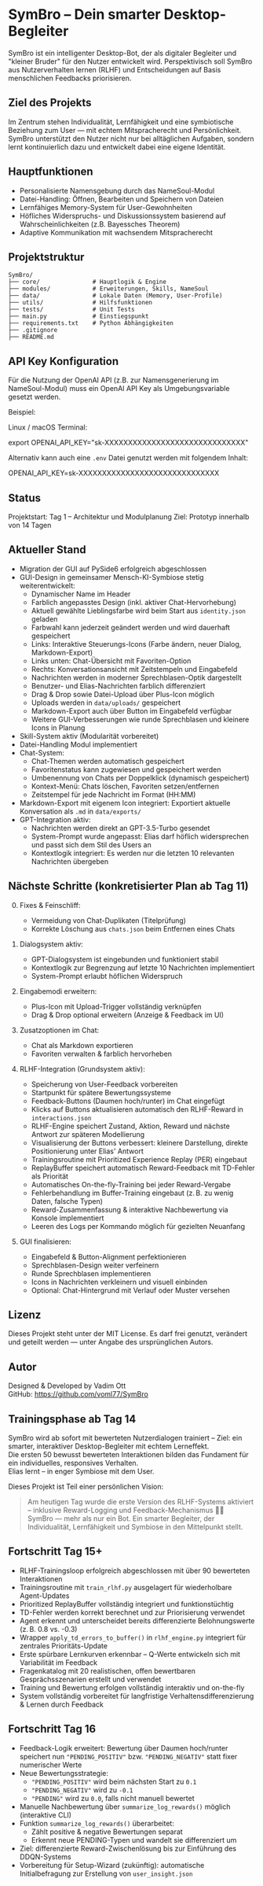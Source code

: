 # SymBro – Dein smarter Desktop-Begleiter

SymBro ist ein intelligenter Desktop-Bot, der als digitaler Begleiter und "kleiner Bruder" für den Nutzer entwickelt wird. Perspektivisch soll SymBro aus Nutzerverhalten lernen (RLHF) und Entscheidungen auf Basis menschlichen Feedbacks priorisieren.

## Ziel des Projekts
Im Zentrum stehen Individualität, Lernfähigkeit und eine symbiotische Beziehung zum User — mit echtem Mitspracherecht und Persönlichkeit. SymBro unterstützt den Nutzer nicht nur bei alltäglichen Aufgaben, sondern lernt kontinuierlich dazu und entwickelt dabei eine eigene Identität.

## Hauptfunktionen
- Personalisierte Namensgebung durch das NameSoul-Modul
- Datei-Handling: Öffnen, Bearbeiten und Speichern von Dateien
- Lernfähiges Memory-System für User-Gewohnheiten
- Höfliches Widerspruchs- und Diskussionssystem basierend auf Wahrscheinlichkeiten (z.B. Bayessches Theorem)
- Adaptive Kommunikation mit wachsendem Mitspracherecht

## Projektstruktur

```
SymBro/
├── core/               # Hauptlogik & Engine
├── modules/            # Erweiterungen, Skills, NameSoul
├── data/               # Lokale Daten (Memory, User-Profile)
├── utils/              # Hilfsfunktionen
├── tests/              # Unit Tests
├── main.py             # Einstiegspunkt
├── requirements.txt    # Python Abhängigkeiten
├── .gitignore
├── README.md
```

## API Key Konfiguration

Für die Nutzung der OpenAI API (z.B. zur Namensgenerierung im NameSoul-Modul) muss ein OpenAI API Key als Umgebungsvariable gesetzt werden.

Beispiel:

Linux / macOS Terminal:

export OPENAI_API_KEY="sk-XXXXXXXXXXXXXXXXXXXXXXXXXXXXXX"

Alternativ kann auch eine `.env` Datei genutzt werden mit folgendem Inhalt:

OPENAI_API_KEY=sk-XXXXXXXXXXXXXXXXXXXXXXXXXXXXXX

## Status
Projektstart: Tag 1 – Architektur und Modulplanung
Ziel: Prototyp innerhalb von 14 Tagen

## Aktueller Stand

- Migration der GUI auf PySide6 erfolgreich abgeschlossen
- GUI-Design in gemeinsamer Mensch-KI-Symbiose stetig weiterentwickelt:
  - Dynamischer Name im Header
  - Farblich angepasstes Design (inkl. aktiver Chat-Hervorhebung)
  - Aktuell gewählte Lieblingsfarbe wird beim Start aus `identity.json` geladen
  - Farbwahl kann jederzeit geändert werden und wird dauerhaft gespeichert
  - Links: Interaktive Steuerungs-Icons (Farbe ändern, neuer Dialog, Markdown-Export)
  - Links unten: Chat-Übersicht mit Favoriten-Option
  - Rechts: Konversationsansicht mit Zeitstempeln und Eingabefeld
  - Nachrichten werden in moderner Sprechblasen-Optik dargestellt
  - Benutzer- und Elias-Nachrichten farblich differenziert
  - Drag & Drop sowie Datei-Upload über Plus-Icon möglich
  - Uploads werden in `data/uploads/` gespeichert
  - Markdown-Export auch über Button im Eingabefeld verfügbar
  - Weitere GUI-Verbesserungen wie runde Sprechblasen und kleinere Icons in Planung
- Skill-System aktiv (Modularität vorbereitet)
- Datei-Handling Modul implementiert
- Chat-System:
  - Chat-Themen werden automatisch gespeichert
  - Favoritenstatus kann zugewiesen und gespeichert werden
  - Umbenennung von Chats per Doppelklick (dynamisch gespeichert)
  - Kontext-Menü: Chats löschen, Favoriten setzen/entfernen
  - Zeitstempel für jede Nachricht im Format (HH:MM)
- Markdown-Export mit eigenem Icon integriert: Exportiert aktuelle Konversation als `.md` in `data/exports/`
- GPT-Integration aktiv:
  - Nachrichten werden direkt an GPT-3.5-Turbo gesendet
  - System-Prompt wurde angepasst: Elias darf höflich widersprechen und passt sich dem Stil des Users an
  - Kontextlogik integriert: Es werden nur die letzten 10 relevanten Nachrichten übergeben

## Nächste Schritte (konkretisierter Plan ab Tag 11)

0. Fixes & Feinschliff:
   - Vermeidung von Chat-Duplikaten (Titelprüfung)
   - Korrekte Löschung aus `chats.json` beim Entfernen eines Chats

1. Dialogsystem aktiv:
   - GPT-Dialogsystem ist eingebunden und funktioniert stabil
   - Kontextlogik zur Begrenzung auf letzte 10 Nachrichten implementiert
   - System-Prompt erlaubt höflichen Widerspruch

2. Eingabemodi erweitern:
   - Plus-Icon mit Upload-Trigger vollständig verknüpfen
   - Drag & Drop optional erweitern (Anzeige & Feedback im UI)

3. Zusatzoptionen im Chat:
   - Chat als Markdown exportieren
   - Favoriten verwalten & farblich hervorheben

4. RLHF-Integration (Grundsystem aktiv):
   - Speicherung von User-Feedback vorbereiten
   - Startpunkt für spätere Bewertungssysteme
   - Feedback-Buttons (Daumen hoch/runter) im Chat eingefügt
   - Klicks auf Buttons aktualisieren automatisch den RLHF-Reward in `interactions.json`
   - RLHF-Engine speichert Zustand, Aktion, Reward und nächste Antwort zur späteren Modellierung
   - Visualisierung der Buttons verbessert: kleinere Darstellung, direkte Positionierung unter Elias' Antwort
   - Trainingsroutine mit Prioritized Experience Replay (PER) eingebaut
   - ReplayBuffer speichert automatisch Reward-Feedback mit TD-Fehler als Priorität
   - Automatisches On-the-fly-Training bei jeder Reward-Vergabe
   - Fehlerbehandlung im Buffer-Training eingebaut (z. B. zu wenig Daten, falsche Typen)
   - Reward-Zusammenfassung & interaktive Nachbewertung via Konsole implementiert
   - Leeren des Logs per Kommando möglich für gezielten Neuanfang

5. GUI finalisieren:
   - Eingabefeld & Button-Alignment perfektionieren
   - Sprechblasen-Design weiter verfeinern
   - Runde Sprechblasen implementieren
   - Icons in Nachrichten verkleinern und visuell einbinden
   - Optional: Chat-Hintergrund mit Verlauf oder Muster versehen

## Lizenz

Dieses Projekt steht unter der MIT License. Es darf frei genutzt, verändert und geteilt werden — unter Angabe des ursprünglichen Autors.

## Autor

Designed & Developed by Vadim Ott  
GitHub: https://github.com/voml77/SymBro  

## Trainingsphase ab Tag 14

SymBro wird ab sofort mit bewerteten Nutzerdialogen trainiert – Ziel: ein smarter, interaktiver Desktop-Begleiter mit echtem Lerneffekt.  
Die ersten 50 bewusst bewerteten Interaktionen bilden das Fundament für ein individuelles, responsives Verhalten.  
Elias lernt – in enger Symbiose mit dem User.  

Dieses Projekt ist Teil einer persönlichen Vision:  
> Am heutigen Tag wurde die erste Version des RLHF-Systems aktiviert – inklusive Reward-Logging und Feedback-Mechanismus 🧠✨  
SymBro — mehr als nur ein Bot. Ein smarter Begleiter, der Individualität, Lernfähigkeit und Symbiose in den Mittelpunkt stellt.

## Fortschritt Tag 15+

- RLHF-Trainingsloop erfolgreich abgeschlossen mit über 90 bewerteten Interaktionen
- Trainingsroutine mit `train_rlhf.py` ausgelagert für wiederholbare Agent-Updates
- Prioritized ReplayBuffer vollständig integriert und funktionstüchtig
- TD-Fehler werden korrekt berechnet und zur Priorisierung verwendet
- Agent erkennt und unterscheidet bereits differenzierte Belohnungswerte (z. B. 0.8 vs. -0.3)
- Wrapper `apply_td_errors_to_buffer()` in `rlhf_engine.py` integriert für zentrales Prioritäts-Update
- Erste spürbare Lernkurven erkennbar – Q-Werte entwickeln sich mit Variabilität im Feedback
- Fragenkatalog mit 20 realistischen, offen bewertbaren Gesprächsszenarien erstellt und verwendet
- Training und Bewertung erfolgen vollständig interaktiv und on-the-fly
- System vollständig vorbereitet für langfristige Verhaltensdifferenzierung & Lernen durch Feedback

## Fortschritt Tag 16

- Feedback-Logik erweitert: Bewertung über Daumen hoch/runter speichert nun `"PENDING_POSITIV"` bzw. `"PENDING_NEGATIV"` statt fixer numerischer Werte
- Neue Bewertungsstrategie:
  - `"PENDING_POSITIV"` wird beim nächsten Start zu `0.1`
  - `"PENDING_NEGATIV"` wird zu `-0.1`
  - `"PENDING"` wird zu `0.0`, falls nicht manuell bewertet
- Manuelle Nachbewertung über `summarize_log_rewards()` möglich (interaktive CLI)
- Funktion `summarize_log_rewards()` überarbeitet:
  - Zählt positive & negative Bewertungen separat
  - Erkennt neue PENDING-Typen und wandelt sie differenziert um
- Ziel: differenzierte Reward-Zwischenlösung bis zur Einführung des DDQN-Systems
- Vorbereitung für Setup-Wizard (zukünftig): automatische Initialbefragung zur Erstellung von `user_insight.json`
